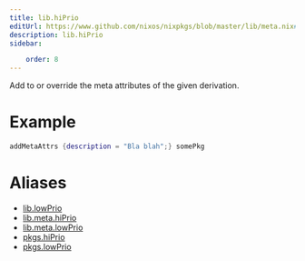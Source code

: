 ```yaml
---
title: lib.hiPrio
editUrl: https://www.github.com/nixos/nixpkgs/blob/master/lib/meta.nix#L21C28
description: lib.hiPrio
sidebar:

    order: 8
---
```


Add to or override the meta attributes of the given
derivation.

# Example

```nix
addMetaAttrs {description = "Bla blah";} somePkg
```


# Aliases

- [lib.lowPrio](./reference/lib/lib-lowPrio)
- [lib.meta.hiPrio](./reference/lib/meta/lib-meta-hiPrio)
- [lib.meta.lowPrio](./reference/lib/meta/lib-meta-lowPrio)
- [pkgs.hiPrio](./reference/pkgs/pkgs-hiPrio)
- [pkgs.lowPrio](./reference/pkgs/pkgs-lowPrio)



